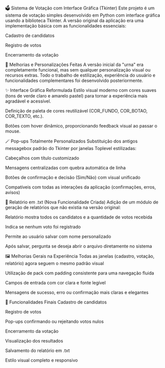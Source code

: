 🗳️ Sistema de Votação com Interface Gráfica (Tkinter)
Este projeto é um sistema de votação simples desenvolvido em Python com interface gráfica usando a biblioteca Tkinter. A versão original da aplicação era uma implementação básica com as funcionalidades essenciais:

Cadastro de candidatos

Registro de votos

Encerramento da votação

🌟 Melhorias e Personalizações Feitas
A versão inicial da "urna" era completamente funcional, mas sem qualquer personalização visual ou recursos extras. Todo o trabalho de estilização, experiência do usuário e funcionalidades complementares foi desenvolvido posteriormente.

✨ Interface Gráfica Reformulada
Estilo visual moderno com cores suaves (tons de verde claro e amarelo pastel) para tornar a experiência mais agradável e acessível.

Definição de paleta de cores reutilizável (COR_FUNDO, COR_BOTAO, COR_TEXTO, etc.).

Botões com hover dinâmico, proporcionando feedback visual ao passar o mouse.

🪄 Pop-ups Totalmente Personalizados
Substituição dos antigos messagebox padrão do Tkinter por janelas Toplevel estilizadas:

Cabeçalhos com título customizado

Mensagens centralizadas com quebra automática de linha

Botões de confirmação e decisão (Sim/Não) com visual unificado

Compatíveis com todas as interações da aplicação (confirmações, erros, avisos)

🧾 Relatório em .txt (Nova Funcionalidade Criada)
Adição de um módulo de geração de relatórios que não existia na versão original:

Relatório mostra todos os candidatos e a quantidade de votos recebida

Indica se nenhum voto foi registrado

Permite ao usuário salvar com nome personalizado

Após salvar, pergunta se deseja abrir o arquivo diretamente no sistema

🖼️ Melhorias Gerais na Experiência
Todas as janelas (cadastro, votação, relatório) agora seguem o mesmo padrão visual

Utilização de pack com padding consistente para uma navegação fluida

Campos de entrada com cor clara e fonte legível

Mensagens de sucesso, erro ou confirmação mais claras e elegantes

📌 Funcionalidades Finais
Cadastro de candidatos

Registro de votos

Pop-ups confirmando ou rejeitando votos nulos

Encerramento da votação

Visualização dos resultados

Salvamento do relatório em .txt

Estilo visual completo e responsivo
